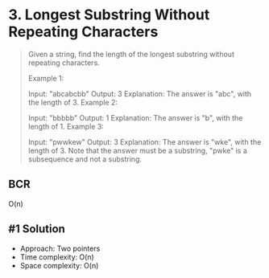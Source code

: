 # 3. Longest Substring Without Repeating Characters

> Given a string, find the length of the longest substring without repeating characters.
>
> Example 1:
>
> Input: "abcabcbb"
> Output: 3
> Explanation: The answer is "abc", with the length of 3.
> Example 2:
>
> Input: "bbbbb"
> Output: 1
> Explanation: The answer is "b", with the length of 1.
> Example 3:
>
> Input: "pwwkew"
> Output: 3
> Explanation: The answer is "wke", with the length of 3.
> Note that the answer must be a substring, "pwke" is a subsequence and not a substring.

## BCR

O(n)

## #1 Solution

- Approach: Two pointers
- Time complexity: O(n)
- Space complexity: O(n)
